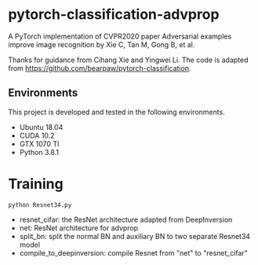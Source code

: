 # pytorch-classification-advprop
A PyTorch implementation of CVPR2020 paper Adversarial examples improve image recognition by Xie C, Tan M, Gong B, et al. 

Thanks for guidance from Cihang Xie and Yingwei Li. The code is adapted from https://github.com/bearpaw/pytorch-classification.

## Environments
This project is developed and tested in the following environments.
* Ubuntu 18.04
* CUDA 10.2
* GTX 1070 TI
* Python 3.8.1

# Training

~~~
python Resnet34.py
~~~

- resnet_cifar: the ResNet architecture adapted from DeepInversion
- net: ResNet architecture for advprop
- split_bn: split the normal BN and auxiliary BN to two separate Resnet34 model
- compile_to_deepinversion: compile Resnet from "net" to "resnet_cifar"